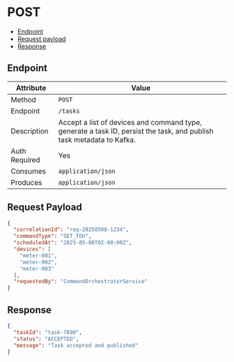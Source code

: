 # POST
- [Endpoint](#endpoint)
- [Request payload](#request-payload)
- [Response](#response)

## Endpoint

| Attribute     | Value                                                                                                                |
| ------------- | -------------------------------------------------------------------------------------------------------------------- |
| Method        | `POST`                                                                                                               |
| Endpoint      | `/tasks`                                                                                                             |
| Description   | Accept a list of devices and command type, generate a task ID, persist the task, and publish task metadata to Kafka. |
| Auth Required | Yes                                                                                                                  |
| Consumes      | `application/json`                                                                                                   |
| Produces      | `application/json`                                                                                                   |

## Request Payload
```json
{
  "correlationId": "req-20250508-1234",
  "commandType": "SET_TOU",
  "scheduledAt": "2025-05-08T02:00:00Z",
  "devices": [
    "meter-001",
    "meter-002",
    "meter-003"
  ],
  "requestedBy": "CommandOrchestratorService"
}
```

## Response
```json
{
  "taskId": "task-7890",
  "status": "ACCEPTED",
  "message": "Task accepted and published"
}
```
